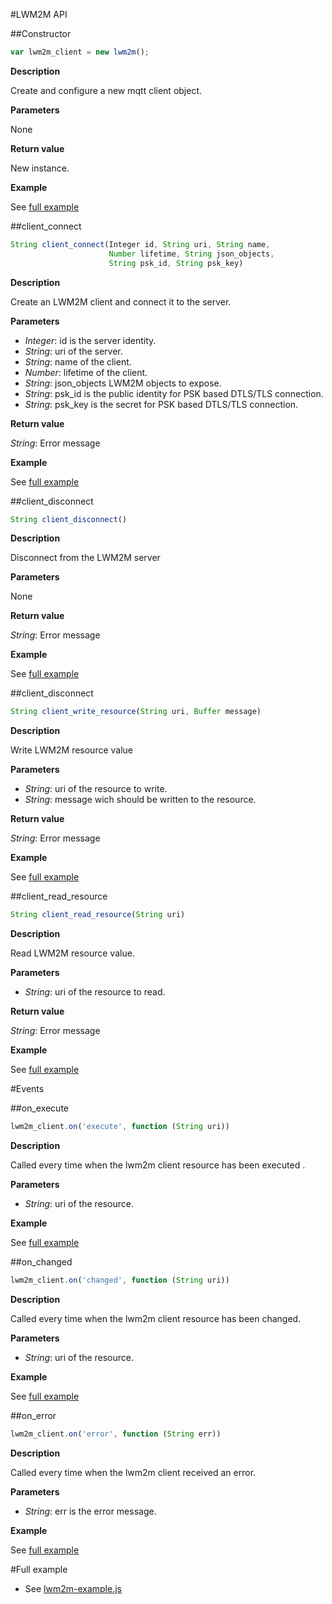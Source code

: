 #LWM2M API

##Constructor

```javascript
var lwm2m_client = new lwm2m();
```

**Description**

Create and configure a new mqtt client object.

**Parameters**

None

**Return value**

New instance.

**Example**

See [full example](#full-example)

##client_connect

```javascript
String client_connect(Integer id, String uri, String name,
				      Number lifetime, String json_objects,
				      String psk_id, String psk_key)
```

**Description**

Create an LWM2M client and connect it to the server.

**Parameters**

 - *Integer*: id is the server identity.
 - *String*: uri of the server.
 - *String*: name of the client.
 - *Number*: lifetime of the client.
 - *String*: json_objects LWM2M objects to expose.
 - *String*: psk_id is the public identity for PSK based DTLS/TLS connection.
 - *String*: psk_key is the secret for PSK based DTLS/TLS connection.

**Return value**

*String*: Error message

**Example**

See [full example](#full-example)

##client_disconnect

```javascript
String client_disconnect()
```

**Description**

Disconnect from the LWM2M server

**Parameters**

None

**Return value**

*String*: Error message

**Example**

See [full example](#full-example)

##client_disconnect

```javascript
String client_write_resource(String uri, Buffer message)
```

**Description**

Write LWM2M resource value

**Parameters**

 - *String*: uri of the resource to write.
 - *String*: message wich should be written to the resource.

**Return value**

*String*: Error message

**Example**

See [full example](#full-example)

##client_read_resource

```javascript
String client_read_resource(String uri)
```

**Description**

Read LWM2M resource value.

**Parameters**

 - *String*: uri of the resource to read.

**Return value**

*String*: Error message

**Example**

See [full example](#full-example)

#Events

##on_execute

```javascript
lwm2m_client.on('execute', function (String uri))
```

**Description**

Called every time when the lwm2m client resource has been executed .

**Parameters**

 - *String*: uri of the resource.

**Example**

See [full example](#full-example)

##on_changed

```javascript
lwm2m_client.on('changed', function (String uri))
```

**Description**

Called every time when the lwm2m client resource has been changed.

**Parameters**

 - *String*: uri of the resource.

**Example**

See [full example](#full-example)

##on_error

```javascript
lwm2m_client.on('error', function (String err))
```

**Description**

Called every time when the lwm2m client received an error.

**Parameters**

 - *String*: err is the error message.

**Example**

See [full example](#full-example)

#Full example

   * See [lwm2m-example.js](/examples/lwm2m-example.js)
